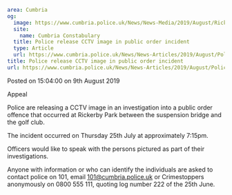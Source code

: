 ```yaml
area: Cumbria
og:
  image: https://www.cumbria.police.uk/News/News-Media/2019/August/Rickerby-Parkjpg.jpg
  site:
    name: Cumbria Constabulary
  title: Police release CCTV image in public order incident
  type: Article
  url: https://www.cumbria.police.uk/News/News-Articles/2019/August/Police-release-CCTV-image-in-public-order-incident.aspx
title: Police release CCTV image in public order incident
url: https://www.cumbria.police.uk/News/News-Articles/2019/August/Police-release-CCTV-image-in-public-order-incident.aspx
```

Posted on 15:04:00 on 9th August 2019

Appeal

Police are releasing a CCTV image in an investigation into a public order offence that occurred at Rickerby Park between the suspension bridge and the golf club.

The incident occurred on Thursday 25th July at approximately 7:15pm.

Officers would like to speak with the persons pictured as part of their investigations.

Anyone with information or who can identify the individuals are asked to contact police on 101, email 101@cumbria.police.uk or Crimestoppers anonymously on 0800 555 111, quoting log number 222 of the 25th June.
